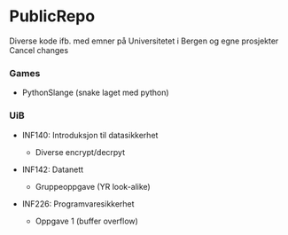 # PublicRepo
Diverse kode ifb. med emner på Universitetet i Bergen og egne prosjekter
Cancel changes

### Games
  - PythonSlange (snake laget med python)


### UiB
  - INF140: Introduksjon til datasikkerhet
    - Diverse encrypt/decrpyt
      
  - INF142: Datanett
    - Gruppeoppgave (YR look-alike)
  
  - INF226: Programvaresikkerhet
    - Oppgave 1 (buffer overflow)
